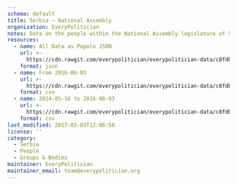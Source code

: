 ```yaml
---
schema: default
title: Serbia — National Assembly
organization: EveryPolitician
notes: Data on the people within the National Assembly legislature of Serbia.
resources:
  - name: All Data as Popolo JSON
    url: >-
      https://cdn.rawgit.com/everypolitician/everypolitician-data/c8fdbcee4bb3818a8a31029b619e58895c71920c/data/Serbia/National_Assembly/ep-popolo-v1.0.json
    format: json
  - name: From 2016-06-03
    url: >-
      https://cdn.rawgit.com/everypolitician/everypolitician-data/c8fdbcee4bb3818a8a31029b619e58895c71920c/data/Serbia/National_Assembly/term-11.csv
    format: csv
  - name: 2014-05-16 to 2016-06-03
    url: >-
      https://cdn.rawgit.com/everypolitician/everypolitician-data/c8fdbcee4bb3818a8a31029b619e58895c71920c/data/Serbia/National_Assembly/term-10.csv
    format: csv
last_modified: 2017-03-03T12:06:58
license: ''
category:
  - Serbia
  - People
  - Groups & Bodies
maintainer: EveryPolitician
maintainer_email: team@everypolitician.org
---
```

